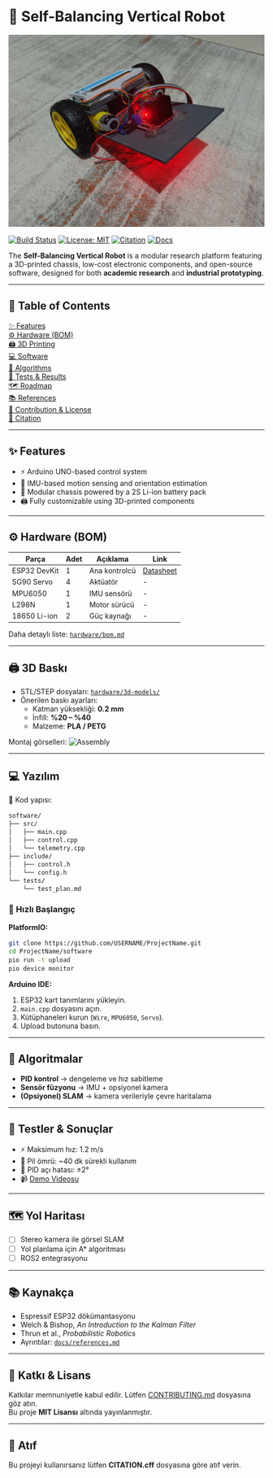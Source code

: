 # 🤖 Self-Balancing Vertical Robot

<p align="left">
  <img src="media/robot_front.jpg" alt="Front View of Robot" width="600"/>
</p>

[![Build Status](https://img.shields.io/github/actions/workflow/status/BeratTezer/self-balancing-vertical-robot/build.yml?branch=main)](https://github.com/BeratTezer/self-balancing-vertical-robot/actions)
[![License: MIT](https://img.shields.io/badge/License-MIT-blue.svg)](LICENSE)
[![Citation](https://img.shields.io/badge/Cite-APA%20Style-orange)](CITATION.cff)
[![Docs](https://img.shields.io/badge/Docs-📚-purple)](docs/)

The **Self-Balancing Vertical Robot** is a modular research platform featuring a 3D-printed chassis, low-cost electronic components, and open-source software, designed for both **academic research** and **industrial prototyping**.

---

## 📑 Table of Contents

[✨ Features](#-features)<br>
[⚙️ Hardware (BOM)](#️-hardware-bom)<br>
[🖨️ 3D Printing](#️-3d-printing)<br>
[💻 Software](#-software)<br>
[🧠 Algorithms](#-algorithms)<br>
[🧪 Tests & Results](#-tests--results)<br>
[🗺 Roadmap](#-roadmap)<br>
[📚 References](#-references)<br>
[🤝 Contribution & License](#-contribution--license)<br>
[🔖 Citation](#-citation)

---

## ✨ Features

- ⚡ Arduino UNO-based control system
- 🎥 IMU-based motion sensing and orientation estimation
- 🔋 Modular chassis powered by a 2S Li-ion battery pack
- 🖨️ Fully customizable using 3D-printed components

---

## ⚙️ Hardware (BOM)

| Parça        | Adet | Açıklama      | Link                                    |
| ------------ | ---- | ------------- | --------------------------------------- |
| ESP32 DevKit | 1    | Ana kontrolcü | [Datasheet](https://www.espressif.com/) |
| SG90 Servo   | 4    | Aktüatör      | -                                       |
| MPU6050      | 1    | IMU sensörü   | -                                       |
| L298N        | 1    | Motor sürücü  | -                                       |
| 18650 Li-ion | 2    | Güç kaynağı   | -                                       |

Daha detaylı liste: [`hardware/bom.md`](hardware/bom.md)

---

## 🖨️ 3D Baskı

- STL/STEP dosyaları: [`hardware/3d-models/`](hardware/3d-models/)
- Önerilen baskı ayarları:
  - Katman yüksekliği: **0.2 mm**
  - İnfill: **%20 – %40**
  - Malzeme: **PLA / PETG**

Montaj görselleri: ![Assembly](media/images/assembly.png)

---

## 💻 Yazılım

📂 Kod yapısı:

```
software/
├── src/
│   ├── main.cpp
│   ├── control.cpp
│   └── telemetry.cpp
├── include/
│   ├── control.h
│   └── config.h
└── tests/
    └── test_plan.md
```

### 🚀 Hızlı Başlangıç

**PlatformIO:**

```bash
git clone https://github.com/USERNAME/ProjectName.git
cd ProjectName/software
pio run -t upload
pio device monitor
```

**Arduino IDE:**

1. ESP32 kart tanımlarını yükleyin.
2. `main.cpp` dosyasını açın.
3. Kütüphaneleri kurun (`Wire`, `MPU6050`, `Servo`).
4. Upload butonuna basın.

---

## 🧠 Algoritmalar

- **PID kontrol** → dengeleme ve hız sabitleme
- **Sensör füzyonu** → IMU + opsiyonel kamera
- **(Opsiyonel) SLAM** → kamera verileriyle çevre haritalama

---

## 🧪 Testler & Sonuçlar

- ⚡ Maksimum hız: 1.2 m/s
- 🔋 Pil ömrü: ~40 dk sürekli kullanım
- 🎯 PID açı hatası: ±2°
- 📹 [Demo Videosu](media/videos/demo.mp4)

---

## 🗺 Yol Haritası

- [ ] Stereo kamera ile görsel SLAM
- [ ] Yol planlama için A\* algoritması
- [ ] ROS2 entegrasyonu

---

## 📚 Kaynakça

- Espressif ESP32 dökümantasyonu
- Welch & Bishop, _An Introduction to the Kalman Filter_
- Thrun et al., _Probabilistic Robotics_
- Ayrıntılar: [`docs/references.md`](docs/references.md)

---

## 🤝 Katkı & Lisans

Katkılar memnuniyetle kabul edilir. Lütfen [CONTRIBUTING.md](CONTRIBUTING.md) dosyasına göz atın.  
Bu proje **MIT Lisansı** altında yayınlanmıştır.

---

## 🔖 Atıf

Bu projeyi kullanırsanız lütfen **CITATION.cff** dosyasına göre atıf verin.
